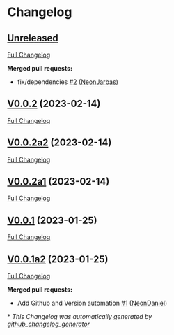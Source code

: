 # Changelog

## [Unreleased](https://github.com/OpenVoiceOS/ovos-ocp-rss-plugin/tree/HEAD)

[Full Changelog](https://github.com/OpenVoiceOS/ovos-ocp-rss-plugin/compare/V0.0.2...HEAD)

**Merged pull requests:**

- fix/dependencies [\#2](https://github.com/OpenVoiceOS/ovos-ocp-rss-plugin/pull/2) ([NeonJarbas](https://github.com/NeonJarbas))

## [V0.0.2](https://github.com/OpenVoiceOS/ovos-ocp-rss-plugin/tree/V0.0.2) (2023-02-14)

[Full Changelog](https://github.com/OpenVoiceOS/ovos-ocp-rss-plugin/compare/V0.0.2a2...V0.0.2)

## [V0.0.2a2](https://github.com/OpenVoiceOS/ovos-ocp-rss-plugin/tree/V0.0.2a2) (2023-02-14)

[Full Changelog](https://github.com/OpenVoiceOS/ovos-ocp-rss-plugin/compare/V0.0.2a1...V0.0.2a2)

## [V0.0.2a1](https://github.com/OpenVoiceOS/ovos-ocp-rss-plugin/tree/V0.0.2a1) (2023-02-14)

[Full Changelog](https://github.com/OpenVoiceOS/ovos-ocp-rss-plugin/compare/V0.0.1...V0.0.2a1)

## [V0.0.1](https://github.com/OpenVoiceOS/ovos-ocp-rss-plugin/tree/V0.0.1) (2023-01-25)

[Full Changelog](https://github.com/OpenVoiceOS/ovos-ocp-rss-plugin/compare/V0.0.1a2...V0.0.1)

## [V0.0.1a2](https://github.com/OpenVoiceOS/ovos-ocp-rss-plugin/tree/V0.0.1a2) (2023-01-25)

[Full Changelog](https://github.com/OpenVoiceOS/ovos-ocp-rss-plugin/compare/5f376eec108ff96aee6262e2cac3cb7e53ef113d...V0.0.1a2)

**Merged pull requests:**

- Add Github and Version automation [\#1](https://github.com/OpenVoiceOS/ovos-ocp-rss-plugin/pull/1) ([NeonDaniel](https://github.com/NeonDaniel))



\* *This Changelog was automatically generated by [github_changelog_generator](https://github.com/github-changelog-generator/github-changelog-generator)*
